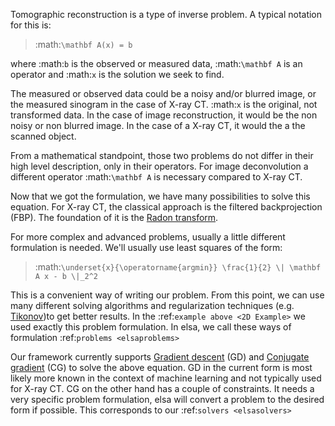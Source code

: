 Tomographic reconstruction is a type of inverse problem. A typical notation for this is:

>  :math:`\mathbf A(x) = b`

where :math:`b` is the observed or measured data, :math:`\mathbf A` is an operator and :math:`x` is the solution we seek to find.

The measured or observed data could be a noisy and/or blurred image, or the measured sinogram in the case of X-ray CT. :math:`x` is the original, not transformed data. In the case of image reconstruction, it would be the non noisy or non blurred image. In the case of a X-ray CT, it would the a the scanned object.

From a mathematical standpoint, those two problems do not differ in their high level description, only in their operators. For image deconvolution a different operator :math:`\mathbf A` is necessary compared to X-ray CT.

Now that we got the formulation, we have many possibilities to solve this equation. For X-ray CT, the classical approach is the filtered backprojection (FBP). The foundation of it is the [Radon transform](https://en.wikipedia.org/wiki/Radon_transform). 

For more complex and advanced problems, usually a little different formulation is needed. We'll usually use least squares of the form:

>  :math:`\underset{x}{\operatorname{argmin}} \frac{1}{2} \| \mathbf A x - b \|_2^2`

This is a convenient way of writing our problem. From this point, we can use many different solving algorithms and regularization techniques (e.g. [Tikonov](https://en.wikipedia.org/wiki/Tikhonov_regularization))to get better results. In the :ref:`example above <2D Example>` we used exactly this problem formulation. In elsa, we call these ways of formulation :ref:`problems <elsaproblems>`

Our framework currently supports [Gradient descent](https://en.wikipedia.org/wiki/Gradient_descent) (GD) and [Conjugate gradient](https://en.wikipedia.org/wiki/Conjugate_gradient_method) (CG) to solve the above equation. GD in the current form is most likely more known in the context of machine learning and not typically used for X-ray CT. CG on the other hand has a couple of constraints. It needs a very specific problem formulation, elsa will convert a problem to the desired form if possible. This corresponds to our :ref:`solvers <elsasolvers>`